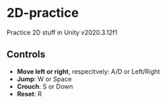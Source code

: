 # 2D-practice
Practice 2D stuff in Unity v2020.3.12f1

## Controls
- **Move left or right**, respecitvely: A/D or Left/Right
- **Jump**: W or Space
- **Crouch**: S or Down 
- **Reset**: R
